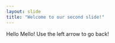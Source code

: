 ```yaml
---
layout: slide
title: "Welcome to our second slide!"
---
```

Hello Mello!
Use the left arrow to go back!
